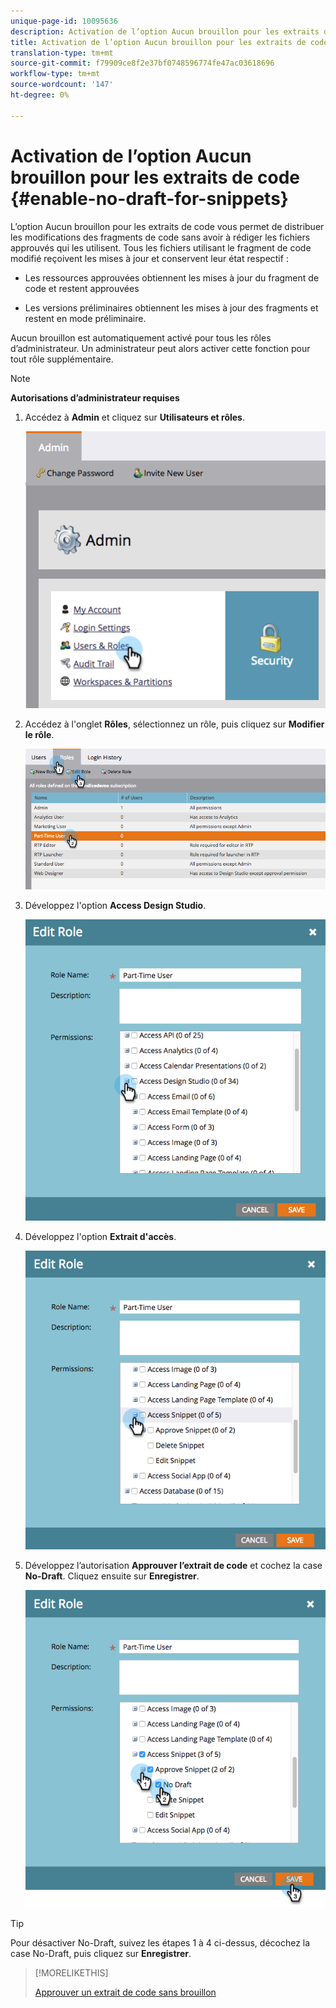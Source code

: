 ```yaml
---
unique-page-id: 10095636
description: Activation de l’option Aucun brouillon pour les extraits de code - Documents marketing - Documentation du produit
title: Activation de l’option Aucun brouillon pour les extraits de code
translation-type: tm+mt
source-git-commit: f79909ce8f2e37bf0748596774fe47ac03618696
workflow-type: tm+mt
source-wordcount: '147'
ht-degree: 0%

---
```



# Activation de l’option Aucun brouillon pour les extraits de code {#enable-no-draft-for-snippets}

L’option Aucun brouillon pour les extraits de code vous permet de distribuer les modifications des fragments de code sans avoir à rédiger les fichiers approuvés qui les utilisent. Tous les fichiers utilisant le fragment de code modifié reçoivent les mises à jour et conservent leur état respectif :

* Les ressources approuvées obtiennent les mises à jour du fragment de code et restent approuvées

* Les versions préliminaires obtiennent les mises à jour des fragments et restent en mode préliminaire.

Aucun brouillon est automatiquement activé pour tous les rôles d’administrateur. Un administrateur peut alors activer cette fonction pour tout rôle supplémentaire.

>[!NOTE]
>
>**Autorisations d’administrateur requises**

1. Accédez à **Admin** et cliquez sur **Utilisateurs et rôles**.

   ![](assets/usersandroles.png)

1. Accédez à l&#39;onglet **Rôles**, sélectionnez un rôle, puis cliquez sur **Modifier le rôle**.

   ![](assets/editrole2.png)

1. Développez l&#39;option **Access Design Studio**.

   ![](assets/expanddesignstudio.png)

1. Développez l&#39;option **Extrait d&#39;accès**.

   ![](assets/expandsnippet.png)

1. Développez l’autorisation **Approuver l’extrait de code** et cochez la case **No-Draft**. Cliquez ensuite sur **Enregistrer**.

   ![](assets/2017-06-15-10-35-04.png)

>[!TIP]
>
>Pour désactiver No-Draft, suivez les étapes 1 à 4 ci-dessus, décochez la case No-Draft, puis cliquez sur **Enregistrer**.

>[!MORELIKETHIS]
>
>[Approuver un extrait de code sans brouillon](/help/marketo/product-docs/personalization/segmentation-and-snippets/snippets/approve-a-snippet-with-no-draft.md)
